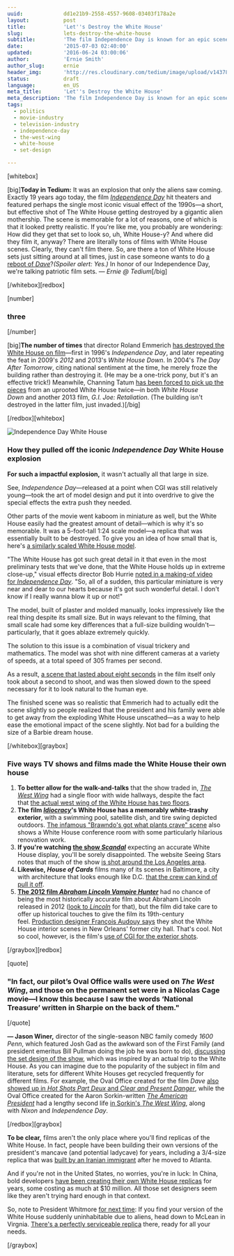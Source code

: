 ```yaml
---
uuid:             dd1e21b9-2558-4557-9608-03403f178a2e
layout:           post
title:            'Let''s Destroy the White House'
slug:             lets-destroy-the-white-house
subtitle:         'The film Independence Day is known for an epic scene in which the White House is turned into small chunks of America. How did they do that?'
date:             '2015-07-03 02:40:00'
updated:          '2016-06-24 03:00:06'
author:           'Ernie Smith'
author_slug:      ernie
header_img:       'http://res.cloudinary.com/tedium/image/upload/v1437860533/cah5jgwedslkcgttjrfc'
status:           draft
language:         en_US
meta_title:       'Let''s Destroy the White House'
meta_description: 'The film Independence Day is known for an epic scene in which the White House is turned into small chunks of America. How did they do that?'
tags:
  - politics
  - movie-industry
  - television-industry
  - independence-day
  - the-west-wing
  - white-house
  - set-design

---
```


[whitebox]

[big]**Today in Tedium:** It was an explosion that only the aliens saw coming. Exactly 19 years ago today, the film [_Independence Day_](http://amzn.to/1CO39nR) hit theaters and featured perhaps the single most iconic visual effect of the 1990s—a short, but effective shot of The White House getting destroyed by a gigantic alien mothership. The scene is memorable for a lot of reasons, one of which is that it looked pretty realistic. If you're like me, you probably are wondering: How did they get that set to look so, uh, White House-y? And where did they film it, anyway? There are literally tons of films with White House scenes. Clearly, they can't film there. So, are there a ton of White House sets just sitting around at all times, just in case someone wants to do [a reboot of _Dave_](http://amzn.to/1NAOzGG)?_(Spoiler alert: Yes.)_ In honor of our Independence Day, we're talking patriotic film sets. _— Ernie @ Tedium_[/big]

[/whitebox][redbox]

[number]
### three
[/number]

[big]**The number of times** that director Roland Emmerich [has destroyed the White House on film](http://www.bloomberg.com/bw/articles/2013-06-28/roland-emmerich-cant-stop-destroying-the-white-house)—first in 1996's _Independence Day_, and later repeating the feat in 2009's _2012_ and 2013's _White House Down_. In 2004's _The Day After Tomorrow_, citing national sentiment at the time, he merely froze the building rather than destroying it. (He may be a one-trick pony, but it's an effective trick!) Meanwhile, Channing Tatum [has been forced to pick up the pieces](http://www.thedailybeast.com/articles/2013/07/01/white-house-down-olympus-has-fallen-washington-destroyed-in-film.html) from an uprooted White House twice—in both _White House Down_ and another 2013 film, _G.I. Joe: Retaliation_. (The building isn't destroyed in the latter film, just invaded.)[/big]

[/redbox][whitebox]

![Independence Day White House](http://res.cloudinary.com/tedium/image/upload/v1437860578/wfjol9djukdqj5ajdky2.jpg)

### How they pulled off the iconic _Independence Day_ White House explosion

**For such a impactful explosion,** it wasn't actually all that large in size.

See, _Independence Day_—released at a point when CGI was still relatively young—took the art of model design and put it into overdrive to give the special effects the extra push they needed.

Other parts of the movie went kaboom in miniature as well, but the White House easily had the greatest amount of detail—which is why it's so memorable. It was a 5-foot-tall 1:24 scale model—a replica that was essentially built to be destroyed. To give you an idea of how small that is, here's [a similarly scaled White House model](http://www.ford.utexas.edu/museum/exhibits/wh_miniature/main.html).

"The White House has got such great detail in it that even in the most preliminary tests that we've done, that the White House holds up in extreme close-up," visual effects director Bob Hurrie [noted in a making-of video for _Independence Day_](https://youtu.be/EP1ut8KG5eM?t=7m28s). "So, all of a sudden, this particular miniature is very near and dear to our hearts because it's got such wonderful detail. I don't know if I really wanna blow it up or not!"

The model, built of plaster and molded manually, looks impressively like the real thing despite its small size. But in ways relevant to the filming, that small scale had some key differences that a full-size building wouldn't—particularly, that it goes ablaze extremely quickly.

The solution to this issue is a combination of visual trickery and mathematics. The model was shot with nine different cameras at a variety of speeds, at a total speed of 305 frames per second.

As a result, [a scene that lasted about eight seconds](https://www.youtube.com/watch?v=Eujwxh_r43E) in the film itself only took about a second to shoot, and was then slowed down to the speed necessary for it to look natural to the human eye.

The finished scene was so realistic that Emmerich had to actually edit the scene slightly so people realized that the president and his family were able to get away from the exploding White House unscathed—as a way to help ease the emotional impact of the scene slightly. Not bad for a building the size of a Barbie dream house.

[/whitebox][graybox]

### Five ways TV shows and films made the White House their own house

1. **To better allow for the walk-and-talks** that the show traded in, [_The West Wing_](http://amzn.to/1LGqTS1) had a single floor with wide hallways, despite the fact that [the actual west wing of the White House has two floors](http://www.whitehousemuseum.org/special/wwtv.htm).
2. **The film [_Idiocracy_](http://amzn.to/1GSa2oI)'s White House has a memorably white-trashy exterior**, with a swimming pool, satellite dish, and tire swing depicted outdoors. [The infamous "Brawndo's got what plants crave" scene](https://www.youtube.com/watch?v=3boy_tLWeqA) also shows a White House conference room with some particularly hilarious renovation work.
3. **If you're watching [the show _Scandal_](http://amzn.to/1LGU33t)** expecting an accurate White House display, you'll be sorely disappointed. The website Seeing Stars notes that much of the show [is shot around the Los Angeles area](http://www.seeing-stars.com/Locations/Scandal.shtml).
4. **Likewise, _House of Cards_** films many of its scenes in Baltimore, a city with architecture that looks enough like D.C. [that the crew can kind of pull it off](http://www.pushing-pixels.org/2013/12/29/production-design-of-house-of-cards-interview-with-steve-arnold.html).
5. **[The 2012 film _Abraham Lincoln Vampire Hunter_](http://amzn.to/1CeJ8Mk)** had no chance of being the most historically accurate film about Abraham Lincoln released in 2012 ([look to _Lincoln_](http://amzn.to/1enIkcP) for that), but the film did take care to offer up historical touches to give the film its 19th-century feel. [Production designer François Audouy says](http://audouy.com/of-vampires-patriots/) they shot the White House interior scenes in New Orleans' former city hall. That's cool. Not so cool, however, is the film's [use of CGI for the exterior shots](http://www.architecturaldigest.com/ad/set-design/2012/abraham-lincoln-vampire-hunter-movie-set-design-slideshow_slideshow_item8_9).

[/graybox][redbox]

[quote]
### "In fact, our pilot’s Oval Office walls were used on _The West Wing_, and those on the permanent set were in a Nicolas Cage movie—I know this because I saw the words ‘National Treasure’ written in Sharpie on the back of them."
[/quote]

**— Jason Winer,** director of the single-season NBC family comedy _1600 Penn_, which featured Josh Gad as the awkward son of the First Family (and president emeritus Bill Pullman doing the job he was born to do), [discussing the set design of the show](http://www.hollywoodreporter.com/gallery/1600-penn-bill-pullman-show-401606), which was inspired by an actual trip to the White House. As you can imagine due to the popularity of the subject in film and literature, sets for different White Houses get recycled frequently for different films. For example, the Oval Office created for the film _Dave_ [also showed up in _Hot Shots Part Deux_ and _Clear and Present Danger_](http://www.nytimes.com/1997/04/13/movies/oval-offices-by-way-of-hollywood.html), while the Oval Office created for the Aaron Sorkin-written [_The American President_](http://amzn.to/1LGUk6B) had a lengthy second life [in Sorkin's _The West Wing_](http://hookedonhouses.net/2009/01/18/the-american-president-the-west-wing-on-the-big-screen/), along with _Nixon_ and _Independence Day_.

[/redbox][graybox]

**To be clear,** films aren't the only place where you'll find replicas of the White House. In fact, people have been building their own versions of the president's mancave (and potential ladycave) for years, including a 3/4-size replica that was [built by an Iranian immigrant](https://roadtrippers.com/stories/cant-make-it-to-washington-dc-you-can-visit-the-white-house-in-atlanta-georgia?lat=40.80972&lng=-96.67528&z=5) after he moved to Atlanta.

And if you're not in the United States, no worries, you're in luck: In China, bold developers [have been creating their own White House replicas](http://content.time.com/time/world/article/0,8599,2048096,00.html) for years, some costing as much at $10 million. All those set designers seem like they aren't trying hard enough in that context.

So, note to President Whitmore [for next time](http://www.imdb.com/title/tt1628841/): If you find your version of the White House suddenly uninhabitable due to aliens, head down to McLean in Virgnia. [There's a perfectly serviceable replica](http://www.zillow.com/homedetails/1111-Towlston-Rd-Mc-Lean-VA-22102/51724831_zpid/) there, ready for all your needs.

[/graybox]
